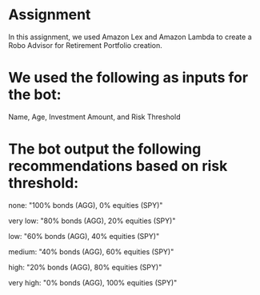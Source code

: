 # Assignment
In this assignment, we used Amazon Lex and Amazon Lambda to create a Robo Advisor for Retirement Portfolio creation. 

# We used the following as inputs for the bot:

Name, Age, Investment Amount, and Risk Threshold 

# The bot output the following recommendations based on risk threshold:

none: "100% bonds (AGG), 0% equities (SPY)"

very low: "80% bonds (AGG), 20% equities (SPY)"

low: "60% bonds (AGG), 40% equities (SPY)"

medium: "40% bonds (AGG), 60% equities (SPY)"

high: "20% bonds (AGG), 80% equities (SPY)"

very high: "0% bonds (AGG), 100% equities (SPY)"